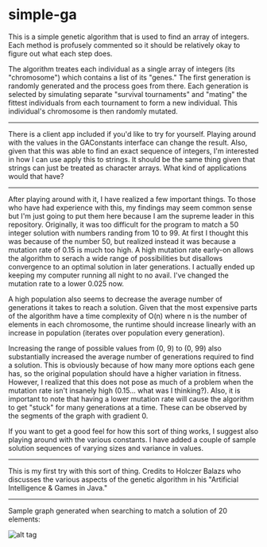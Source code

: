 # simple-ga
This is a simple genetic algorithm that is used to find an array of integers. Each method is profusely commented so it should be relatively okay to figure out what each step does. 

The algorithm treates each individual as a single array of integers (its "chromosome") which contains a list of its "genes." The first generation is randomly generated and the process goes from there. Each generation is selected by simulating separate "survival tournaments" and "mating" the fittest individuals from each tournament to form a new individual. This individual's chromosome is then randomly mutated.
___
There is a client app included if you'd like to try for yourself. Playing around with the values in the GAConstants interface can change the result. Also, given that this was able to find an exact sequence of integers, I'm interested in how I can use apply this to strings. It should be the same thing given that strings can just be treated as character arrays. What kind of applications would that have?
___
After playing around with it, I have realized a few important things. To those who have had experience with this, my findings may seem common sense but I'm just going to put them here because I am the supreme leader in this repository. Originally, it was too difficult for the program to match a 50 integer solution with numbers randing from 10 to 99. At first I thought this was because of the number 50, but realized instead it was because a mutation rate of 0.15 is much too high. A high mutation rate early-on allows the algorithm to serach a wide range of possibilities but disallows convergence to an optimal solution in later generations. I actually ended up keeping my computer running all night to no avail. I've changed the mutation rate to a lower 0.025 now.

A high population also seems to decrease the average number of generations it takes to reach a solution. Given that the most expensive parts of the algorithm have a time complexity of O(n) where n is the number of elements in each chromosome, the runtime should increase linearly with an increase in population (iterates over population every generation).

Increasing the range of possible values from (0, 9) to (0, 99) also substantially increased the average number of generations required to find a solution. This is obviously because of how many more options each gene has, so the original population should have a higher variation in fitness. However, I realized that this does not pose as much of a problem when the mutation rate isn't insanely high (0.15... what was I thinking?). Also, it is important to note that having a lower mutation rate will cause the algorithm to get "stuck" for many generations at a time. These can be observed by the segments of the graph with gradient 0.

If you want to get a good feel for how this sort of thing works, I suggest also playing around with the various constants. I have added a couple of sample solution sequences of varying sizes and variance in values.
___
This is my first try with this sort of thing. Credits to Holczer Balazs who discusses the various aspects of the genetic algorithm in his "Artificial Intelligence & Games in Java."
___
Sample graph generated when searching to match a solution of 20 elements:

![alt tag](http://i.imgur.com/io8GQYU.png)
